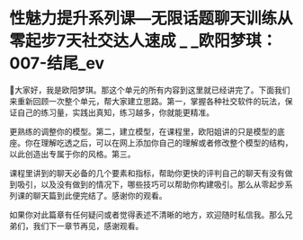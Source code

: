 # 性魅力提升系列课—无限话题聊天训练从零起步7天社交达人速成 _ _欧阳梦琪：007-结尾_ev

🎼大家好，我是欧阳梦琪。那这个单元的所有内容到这里就已经讲完了。下面我们来重新回顾一次整个单元，帮大家建立思路。第一，掌握各种社交软件的玩法，保证自己的练习量，实践出真知，练习越多，你就能更精准。

更熟练的调整你的模型。第二，建立模型，在课程里，欧阳姐讲的只是模型的底座。你在理解吃透之后，可以在网上添加你自己的理解或者修改整个模型的结构，以此创造出专属于你的风格。第三。

课程里讲到的聊天必备的几个要素和指标，帮助你更快的评判自己的聊天有没有做到吸引，以及没有做到的情况下，哪些技巧可以帮助你构建吸引。那么从零起步系列课的聊天篇到此便完结了。感谢你的观看。

如果你对此篇章有任何疑问或者觉得表述不清晰的地方，欢迎随时私信我。那么兄弟们，我们下一章节再见，感谢观看。

